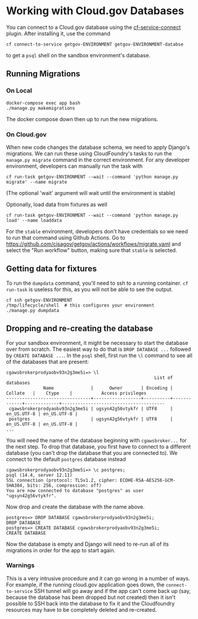 # Working with Cloud.gov Databases

You can connect to a Cloud.gov database using the
[cf-service-connect](https://github.com/cloud-gov/cf-service-connect) plugin.
After installing it, use the command

```shell
cf connect-to-service getgov-ENVIRONMENT getgov-ENVIRONMENT-databse
```

to get a `psql` shell on the sandbox environment's database.

## Running Migrations

### On Local

```shell
docker-compose exec app bash
./manage.py makemigrations
```

The docker compose down then up to run the new migrations.

### On Cloud.gov

When new code changes the database schema, we need to apply Django's migrations.
We can run these using CloudFoundry's tasks to run the `manage.py migrate`
command in the correct environment. For any developer environment, developers
can manually run the task with

```shell
cf run-task getgov-ENVIRONMENT --wait --command 'python manage.py migrate' --name migrate
```

(The optional 'wait' argument will wait until the environment is stable)

Optionally, load data from fixtures as well

```shell
cf run-task getgov-ENVIRONMENT --wait --command 'python manage.py load' --name loaddata
```

For the `stable` environment, developers don't have credentials so we need to
run that command using Github Actions. Go to
<https://github.com/cisagov/getgov/actions/workflows/migrate.yaml> and select
the "Run workflow" button, making sure that `stable` is selected.

## Getting data for fixtures

To run the `dumpdata` command, you'll need to ssh to a running container. `cf run-task` is useless for this, as you will not be able to see the output.

```shell
cf ssh getgov-ENVIRONMENT
/tmp/lifecycle/shell  # this configures your environment
./manage.py dumpdata
```

## Dropping and re-creating the database

For your sandbox environment, it might be necessary to start the database over from scratch.
The easiest way to do that is `DROP DATABASE ...` followed by `CREATE DATABASE
...`. In the `psql` shell, first run the `\l` command to see all of the
databases that are present:

```shell
cgawsbrokerprodyaobv93n2g3me5i=> \l
                                                        List of databases
              Name              |      Owner       | Encoding |   Collate   |    Ctype    |           Access privileges
--------------------------------+------------------+----------+-------------+-------------+---------------------------------------
 cgawsbrokerprodyaobv93n2g3me5i | ugsyn42g56vtykfr | UTF8     | en_US.UTF-8 | en_US.UTF-8 |
 postgres                       | ugsyn42g56vtykfr | UTF8     | en_US.UTF-8 | en_US.UTF-8 |
...
```

You will need the name of the database beginning with `cgawsbroker...` for the
next step. To drop that database, you first have to connect to a different
database (you can't drop the database that you are connected to). We connect to
the default `postgres` database instead

```shell
cgawsbrokerprodyaobv93n2g3me5i=> \c postgres;
psql (14.4, server 12.11)
SSL connection (protocol: TLSv1.2, cipher: ECDHE-RSA-AES256-GCM-SHA384, bits: 256, compression: off)
You are now connected to database "postgres" as user "ugsyn42g56vtykfr".
```

Now drop and create the database with the name above.

```shell
postgres=> DROP DATABASE cgawsbrokerprodyaobv93n2g3me5i;
DROP DATABASE
postgres=> CREATE DATABASE cgawsbrokerprodyaobv93n2g3me5i;
CREATE DATABASE
```

Now the database is empty and Django will need to re-run all of its migrations
in order for the app to start again.

### Warnings

This is a very intrusive procedure and it can go wrong in a number of ways.
For example, if the running cloud.gov application goes down, the
`connect-to-service` SSH tunnel will go away and if the app can't come back up
(say, because the database has been dropped but not created) then it isn't
possible to SSH back into the database to fix it and the Cloudfoundry
resources may have to be completely deleted and re-created.
